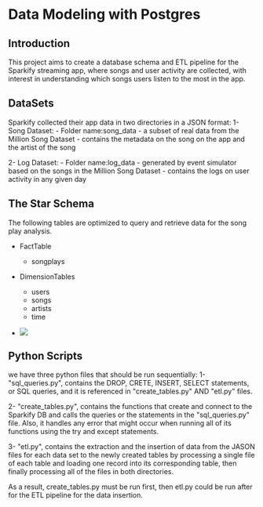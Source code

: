 
# Data Modeling with Postgres

## Introduction 
This project aims to create a database schema and ETL pipeline for the Sparkify streaming app, where songs and user activity are collected, with interest in understanding which songs users listen to the most in the app.  

## DataSets   
Sparkify collected their app data in two directories in a JSON format:
1- Song Dataset: 
    - Folder name:song_data 
    - a subset of real data from the Million Song Dataset 
    - contains the metadata on the song on the app and the artist of the song 

2- Log Dataset:
    - Folder name:log_data 
    - generated by event simulator based on the songs in the Million Song Dataset 
    - contains the logs on user activity in any given day   

## The Star Schema
The following tables are optimized to query and retrieve data for the song play analysis. 
- FactTable
    - songplays 
- DimensionTables
    - users
    - songs
    - artists
    - time
    
- ![](Star_Schema.png)


## Python Scripts
we have three python files that should be run sequentially:
1- "sql_queries.py", contains the DROP, CRETE, INSERT, SELECT statements, or SQL queries, and it is referenced in "create_tables.py" AND "etl.py" files.

2- "create_tables.py", contains the functions that create and connect to the Sparkify DB and calls the queries or the statements in the "sql_queries.py" file. Also, it handles any error that might occur when running all of its functions using the try and except statements.    
    
3- "etl.py", contains the extraction and the insertion of data from the JASON files for each data set to the newly created tables by processing a single file of each table and loading one record into its corresponding table, then finally processing all of the files in both directories. 

As a result, create_tables.py must be run first, then etl.py could be run after for the ETL pipeline for the data insertion.  